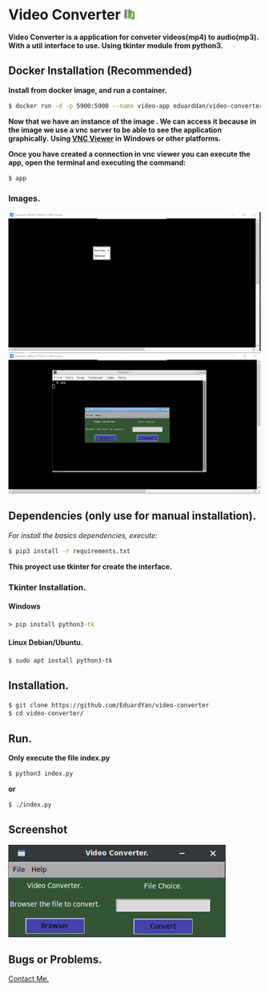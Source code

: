 # Video Converter ![logo](./icons/logo.png)

**Video Converter is a application for conveter videos(mp4) to audio(mp3). With a util interface to use. Using tkinter module from python3.**

## Docker Installation (Recommended)

**Install from docker image, and run a container.**

```bash
$ docker run -d -p 5900:5900 --name video-app eduarddan/video-converter-app
```

**Now that we have an instance of the image . We can access it because in the image we use a vnc server to be able to see the application graphically.** **Using [VNC Viewer](https://www.realvnc.com/es/connect/download/viewer/) in Windows or other platforms.**

**Once you have created a connection in vnc viewer you can execute the app, open the terminal and executing the command:**

```bash
$ app
```

### Images.

![open-terminal-image](./doc/open-terminal-image.png)
![execute-app-image](./doc/execute-app-image.png)

## Dependencies (only use for manual installation).

_For install the basics dependencies, execute:_

```bash
$ pip3 install -r requirements.txt
```

**This proyect use tkinter for create the interface.**

### Tkinter Installation.

#### Windows

```cmd
> pip install python3-tk
```

#### Linux Debian/Ubuntu.

```bash
$ sudo apt install python3-tk
```

## Installation.

```bash
$ git clone https://github.com/EduardYan/video-converter
$ cd video-converter/

```

## Run.

**Only execute the file index.py**

```bash
$ python3 index.py
```

**or**

```bash
$ ./index.py
```

## Screenshot

![screenshot](./doc/screenshot.png)

## Bugs or Problems.

<a href="mailto:eduarygp@gmail.com" target="_blank" rel="noreferrer">Contact Me.</a>